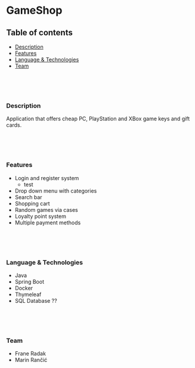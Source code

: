 # GameShop

## Table of contents

- [Description](#Description)
- [Features](#Features)
- [Language & Technologies](#Language&Technologies)
- [Team](#Team)

<br />
<br />
<br />

<a name="Description"/>

### Description

Application that offers cheap PC, PlayStation and XBox game keys and gift cards.


<br />
<br />
<br />

<a name="Features"/>

### Features

- Login and register system
  - test
- Drop down menu with categories
- Search bar
- Shopping cart
- Random games via cases
- Loyalty point system
- Multiple payment methods

<br />
<br />
<br />

<a name="Language&Technologies"/>

### Language & Technologies

- Java
- Spring Boot
- Docker
- Thymeleaf
- SQL Database ??

<br />
<br />
<br />

<a name="Team"/>

###  Team

- Frane Radak 
- Marin Rančić
